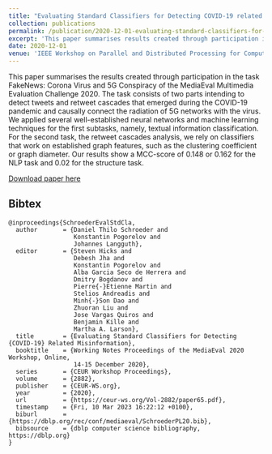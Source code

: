 ```yaml
---
title: "Evaluating Standard Classifiers for Detecting COVID-19 related Misinformation"
collection: publications
permalink: /publication/2020-12-01-evaluating-standard-classifiers-for-7
excerpt: 'This paper summarises results created through participation in the task FakeNews: Corona Virus and 5G Conspiracy of the MediaEval Multimedia Evaluation Challenge 2020.'
date: 2020-12-01
venue: 'IEEE Workshop on Parallel and Distributed Processing for Computational Social Systems'
---
```

This paper summarises the results created through participation in the task FakeNews: Corona Virus and 5G Conspiracy of the MediaEval Multimedia Evaluation Challenge 2020. The task consists of two parts intending to detect tweets and retweet cascades that emerged during the COVID-19 pandemic and causally connect the radiation of 5G networks with the virus. We applied several well-established neural networks and machine learning techniques for the first subtasks, namely, textual information classification. For the second task, the retweet cascades analysis, we rely on classifiers that work on established graph features, such as the clustering coefficient or graph diameter. Our results show a MCC-score of 0.148 or 0.162 for the NLP task and 0.02 for the structure task.

[Download paper here](https://www.researchgate.net/publication/349821802_Evaluating_Standard_Classifiers_for_Detecting_COVID-19_related_Misinformation)

## Bibtex

```
@inproceedings{SchroederEvalStdCla,
  author       = {Daniel Thilo Schroeder and
                  Konstantin Pogorelov and
                  Johannes Langguth},
  editor       = {Steven Hicks and
                  Debesh Jha and
                  Konstantin Pogorelov and
                  Alba Garcia Seco de Herrera and
                  Dmitry Bogdanov and
                  Pierre{-}Etienne Martin and
                  Stelios Andreadis and
                  Minh{-}Son Dao and
                  Zhuoran Liu and
                  Jose Vargas Quiros and
                  Benjamin Kille and
                  Martha A. Larson},
  title        = {Evaluating Standard Classifiers for Detecting {COVID-19} Related Misinformation},
  booktitle    = {Working Notes Proceedings of the MediaEval 2020 Workshop, Online,
                  14-15 December 2020},
  series       = {CEUR Workshop Proceedings},
  volume       = {2882},
  publisher    = {CEUR-WS.org},
  year         = {2020},
  url          = {https://ceur-ws.org/Vol-2882/paper65.pdf},
  timestamp    = {Fri, 10 Mar 2023 16:22:12 +0100},
  biburl       = {https://dblp.org/rec/conf/mediaeval/SchroederPL20.bib},
  bibsource    = {dblp computer science bibliography, https://dblp.org}
}
```